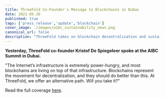 ```yaml
---
title: ThreeFold Co-Founder's Message to Blockchains in Dubai
date: 2021-05-26
published: true
tags: ['press_release','update','blockchain']
cover_image: ./images/aibc_sustainability_news.png
canonical_url: false
description: "ThreeFold takes on blockchain decentralization and sustainability at AIBC Summit in Dubai"
---
```


**Yesterday, ThreeFold co-founder Kristof De Spiegeleer spoke at the AIBC Summit in Dubai.**

"The Internet’s infrastructure is extremely power-hungry, and most blockchains are living on top of that infrastructure. Blockchains represent the movement for decentralization, and they should do better than this. At ThreeFold, we offer an alternative path. Will you take it?"

Read the full coverage [here](https://opinionnigeria.com/threefold-takes-on-blockchain-decentralization-and-sustainability-at-aibc-summit-in-dubai/).
